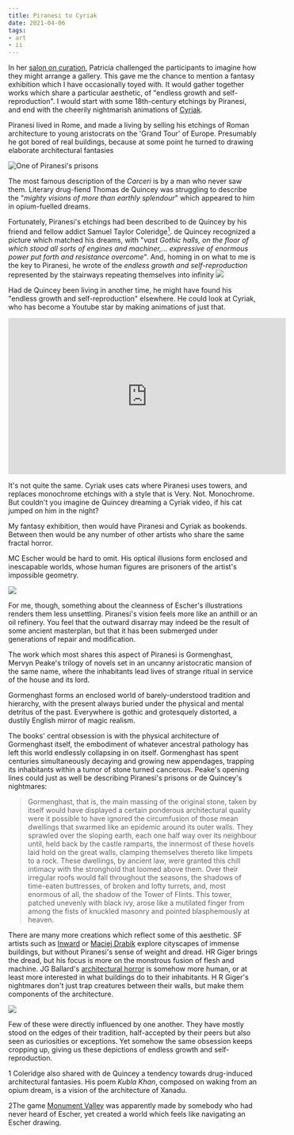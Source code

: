```yaml
---
title: Piranesi to Cyriak
date: 2021-04-06
tags:
- art
- ii
---
```




In her [salon on curation](http://notebook.ohuiginn.net/curation/), Patricia challenged the participants to imagine how they might arrange a gallery. This gave me the chance to mention a fantasy exhibition which I have occasionally toyed with. It would gather together works which share a particular aesthetic, of "endless growth and self-reproduction". I would start with some 18th-century etchings by Piranesi, and end with the cheerily nightmarish animations of [Cyriak](http://cyriak.co.uk/animation/about/).



Piranesi lived in Rome, and made a living by selling his etchings of Roman architecture to young aristocrats on the 'Grand Tour' of Europe. Presumably he got bored of real buildings, because at some point he turned to drawing elaborate architectural fantasies



![One of Piranesi's prisons](https://upload.wikimedia.org/wikipedia/commons/1/1f/Giovanni_Battista_Piranesi_-_Le_Carceri_d%27Invenzione_-_Second_Edition_-_1761_-_13_-_The_Well.jpg)



The most famous description of the *Carceri* is by a man who never saw them. Literary drug-fiend Thomas de Quincey was struggling to describe the "*mighty visions of more than earthly splendour*" which appeared to him in opium-fuelled dreams. 

Fortunately, Piranesi's etchings had been described to de Quincey by his friend and fellow addict Samuel Taylor Coleridge<a href="#fn1"><sup>1</sup></a>. de Quincey recognized a picture which matched his dreams, with "*vast Gothic halls, on the floor of which stood all sorts of engines and machiner,... expressive of enormous power put forth and resistance overcome*". And, homing in on what to me is the key to Piranesi, he wrote of the *endless growth and self-reproduction* represented by the stairways repeating themselves into infinity
![](https://upload.wikimedia.org/wikipedia/commons/5/5a/Giovanni_Battista_Piranesi_-_Le_Carceri_d%27Invenzione_-_Second_Edition_-_1761_-_07_-_The_Drawbridge.jpg)

Had de Quincey been living in another time, he might have found his "endless growth and self-reproduction" elsewhere. He could look at Cyriak, who has become a Youtube star by making animations of just that.

<iframe width="560" height="315" src="https://www.youtube.com/embed/UK9_h5Iku64?start=231" title="YouTube video player" frameborder="0" allow="accelerometer; autoplay; clipboard-write; encrypted-media; gyroscope; picture-in-picture" allowfullscreen></iframe>



It's not quite the same. Cyriak uses cats where Piranesi uses towers, and replaces monochrome etchings with a style that is Very. Not. Monochrome. But couldn't you imagine de Quincey dreaming a Cyriak video, if his cat jumped on him in the night?

My fantasy exhibition, then would have Piranesi and Cyriak as bookends. Between then would be any number of other artists who share the same fractal horror.

MC Escher would be hard to omit. His optical illusions form enclosed and inescapable worlds, whose human figures are prisoners of the artist's impossible geometry.

![](http://ohuiginn.net/images/escher.jpg)



 For me, though, something about the cleanness of Escher's illustrations renders them less unsettling. Piranesi's vision feels more like an anthill or an oil refinery. You feel that the outward disarray may indeed be the result of some ancient masterplan, but that it has been submerged under generations of repair and modification.

The work which most shares this aspect of Piranesi is Gormenghast, Mervyn Peake's trilogy of novels set in an uncanny aristocratic mansion of the same name, where the inhabitants lead lives of strange ritual in service of the house and its lord.

Gormenghast forms an enclosed world of barely-understood tradition and hierarchy, with the present always buried under the physical and mental detritus of the past. Everywhere is gothic and grotesquely distorted, a dustily English mirror of magic realism.

The books' central obsession is with the physical architecture of Gormenghast itself, the embodiment of whatever ancestral pathology has left this world endlessly collapsing in on itself. Gormenghast has spent centuries simultaneously decaying and growing new appendages, trapping its inhabitants within a tumor of stone turned cancerous. Peake's opening lines could just as well be describing Piranesi's prisons or de Quincey's nightmares:

> Gormenghast, that is, the main massing of the original stone, taken by itself would have displayed a certain ponderous architectural quality were it possible to have ignored the circumfusion of those mean dwellings that swarmed like an epidemic around its outer walls. They sprawled over the sloping earth, each one half way over its neighbour until, held back by the castle ramparts, the innermost of these hovels laid hold on the great walls, clamping themselves thereto like limpets to a rock. These dwellings, by ancient law, were granted this chill intimacy with the stronghold that loomed above them. Over their irregular roofs would fall throughout the seasons, the shadows of time-eaten buttresses, of broken and lofty turrets, and, most enormous of all, the shadow of the Tower of Flints. This tower, patched unevenly with black ivy, arose like a mutilated finger from among the fists of knuckled masonry and pointed blasphemously at heaven.



There are many more creations which reflect some of this aesthetic. SF artists such as [Inward](https://designyoutrust.com/2020/01/the-3d-artist-inward-brings-to-light-sublime-cyberpunk-worlds/) or [Maciej Drabik](https://maciejdrabik.artstation.com/projects) explore cityscapes of immense buildings, but without Piranesi's sense of weight and dread. HR Giger brings the dread, but his focus is more on the monstrous fusion of flesh and machine. JG Ballard's [architectural horror](https://www.bldgblog.com/2018/12/submarine-psychiatry/) is somehow more human, or at least more interested in what buildings do to their inhabitants. H R Giger's nightmares don't just trap creatures between their walls, but make them components of the architecture.

![](http://ohuiginn.net/images/giger_dune.webp)



Few of these were directly influenced by one another. They have mostly stood on the edges of their tradition, half-accepted by their peers but also seen as curiosities or exceptions. Yet somehow the same obsession keeps cropping up, giving us these depictions of endless growth and self-reproduction.



<a id="fn1">1</a> Coleridge also shared with de Quincey a tendency towards drug-induced architectural fantasies. His poem *Kubla Khan*, composed on waking from an opium dream, is a vision of the architecture of Xanadu.



<a id="fn2">2</a>The game [Monument Valley](https://www.monumentvalleygame.com/mv2) was apparently made by somebody who had never heard of Escher, yet created a world which feels like navigating an Escher drawing.